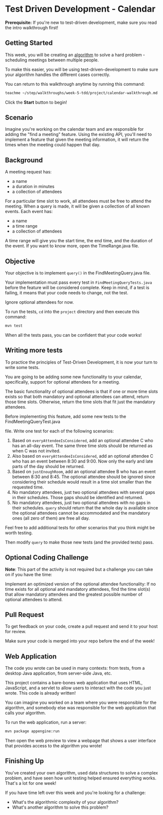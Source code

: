 # Test Driven Development - Calendar

**Prerequisite:** If you're new to test-driven development, make sure you read
the intro walkthrough first!

## Getting Started

This week, you will be creating an
[algorithm](https://en.wikipedia.org/wiki/Algorithm) to solve a hard problem -
scheduling meetings between multiple people.

To make this easier, you will be using test-driven-development to make sure
your algorithm handles the different cases correctly.

You can return to this walkthrough anytime by running this command:

```bash
teachme ~/step/walkthroughs/week-5-tdd/project/calendar-walkthrough.md
```

Click the **Start** button to begin!

## Scenario

Imagine you're working on the calendar team and are responsible for adding the
"find a meeting" feature. Using the existing API, you'll need to implement a
feature that given the meeting information, it will return the times when the
meeting could happen that day.

## Background

A meeting request has:

-   a name
-   a duration in minutes
-   a collection of attendees

For a particular time slot to work, all attendees must be free to attend the
meeting. When a query is made, it will be given a collection of all known
events. Each event has:

-   a name
-   a time range
-   a collection of attendees

A time range will give you the start time, the end time, and the duration of
the event. If you want to know more, open the
<walkthrough-editor-open-file
    filePath="step/walkthroughs/week-5-tdd/project/src/main/java/com/google/sps/TimeRange.java">
  TimeRange.java
</walkthrough-editor-open-file>
file.

## Objective

Your objective is to implement `query()` in the
<walkthrough-editor-open-file
    filePath="step/walkthroughs/week-5-tdd/project/src/main/java/com/google/sps/FindMeetingQuery.java">
  FindMeetingQuery.java
</walkthrough-editor-open-file>
file.

Your implementation must pass every test in `FindMeetingQueryTests.java` before
the feature will be considered complete. Keep in mind, if a test is failing, it
means that your code needs to change, not the test.

Ignore optional attendees for now.

To run the tests, `cd` into the `project` directory and then execute this
command:

```bash
mvn test
```

When all the tests pass, you can be confident that your code works!

## Writing more tests

To practice the principles of Test-Driven Development, it is now your turn to write some tests.

You are going to be adding some new functionality to your calendar, specifically, support for optional attendees for a meeting.

The basic functionality of optional attendees is that if one or more time slots exists so that both mandatory and optional attendees can attend, return those time slots. Otherwise, return the time slots that fit just the mandatory attendees.

Before implementing this feature, add some new tests to the <walkthrough-editor-open-file
    filePath="step/walkthroughs/week-5-tdd/project/src/test/java/com/google/sps/FindMeetingQueryTest.java">
  FindMeetingQueryTest.java
</walkthrough-editor-open-file>

file. Write one test for each of the following scenarios:

1. Based on `everyAttendeeIsConsidered`, add an optional attendee C who has an all-day event. The same three time slots should be returned as when C was not invited.
2. Also based on `everyAttendeeIsConsidered`, add an optional attendee C who has an event between 8:30 and 9:00. Now only the early and late parts of the day should be returned.
3. Based on `justEnoughRoom`, add an optional attendee B who has an event between 8:30 and 8:45. The optional attendee should be ignored since considering their schedule would result in a time slot smaller than the requested time.
4. No mandatory attendees, just two optional attendees with several gaps in their schedules. Those gaps should be identified and returned.
5. No mandatory attendees, just two optional attendees with no gaps in their schedules. `query` should return that the whole day is available since the optional attendees cannot be accommodated and the mandatory ones (all zero of them) are free all day.

Feel free to add additional tests for other scenarios that you think might be worth testing.

Then modify `query` to make those new tests (and the provided tests) pass.


## Optional Coding Challenge

**Note**: This part of the activity is not required but a challenge you can take on if you have the time:

Implement an optimized version of the optional attendee functionality: If no time exists for all optional and mandatory attendees, find the time slot(s) that allow mandatory attendees and the greatest possible number of optional attendees to attend.

## Pull Request

To get feedback on your code, create a pull request and send it to your host
for review.

Make sure your code is merged into your repo before the end of the week!

## Web Application

The code you wrote can be used in many contexts: from tests, from a desktop Java
application, from server-side Java, etc.

This project contains a bare-bones web application that uses HTML, JavaScript,
and a servlet to allow users to interact with the code you just wrote. This code
is already written!

You can imagine you worked on a team where you were responsible for the
algorithm, and somebody else was responsible for the web application that calls
your algorithm.

To run the web application, run a server:

```bash
mvn package appengine:run
```

Then open the web preview to view a webpage that shows a user interface that
provides access to the algorithm you wrote!

## Finishing Up

<walkthrough-conclusion-trophy></walkthrough-conclusion-trophy>

You've created your own algorithm, used data structures to solve a complex
problem, and have seen how unit testing helped ensured everything works. That's
a lot for one week!

If you have time left over this week and you're looking for a challenge:

-   What's the algorithmic complexity of your algorithm?
-   What's another algorithm to solve this problem?
